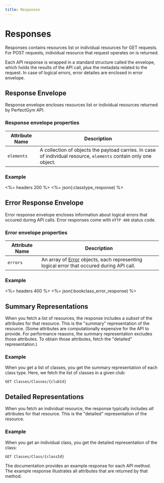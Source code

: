 ```yaml
---
title: Responses
---
```


# Responses

Responses contains resources list or individual resources for GET requests.
For POST requests, individual resource that request operates on is returned. 

Each API response is wrapped in a standard structure called the envelope, 
which holds the results of the API call, plus the metadata related to the request.
In case of logical errors, error detailes are enclosed in error envelope.


## 	Response Envelope

Response envelope encloses resources list or individual resources returned by PerfectGym API.


### Response envelope properties

Attribute Name | Description
---------------|-----------|
`elements`     | A collection of objects the payload carries. In case of individual resource, `elements` contain only one object.


### Example

<%= headers 200 %>
<%= json(:classtype_response) %>


## Error Response Envelope

Error response envelope encloses information about logical errors that occured during API calls.
Error responses come with `HTTP 400` status code.

### Error envelope properties

Attribute Name | Description
---------------|-----------|
`errors` 	   | An array of [Error][Error] objects, each representing logical error that occured during API call.


### Example

<%= headers 400 %>
<%= json(:bookclass_error_response) %>


## Summary Representations

When you fetch a list of resources, the response includes a _subset_ of the
attributes for that resource. This is the "summary" representation of the
resource. (Some attributes are computationally expensive for the API to provide.
For performance reasons, the summary representation excludes those attributes.
To obtain those attributes, fetch the "detailed" representation.)

### Example
When you get a list of classes, you get the summary
representation of each class type. Here, we fetch the list of classes
in a given club:

    GET Classes/Classes/{clubId}



## Detailed Representations

When you fetch an individual resource, the response typically includes _all_
attributes for that resource. This is the "detailed" representation of the
resource.

### Example
When you get an individual class, you get the detailed
representation of the class:

    GET Classes/Class/{classId}

The documentation provides an example response for each API method. The example
response illustrates all attributes that are returned by that method.



[Error]:  /appendix/datatypes/error